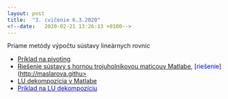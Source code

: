 ```yaml
---
layout: post
title:  "3. cvičenie 6.3.2020"
<!--date:   2020-02-21 13:26:13 +0100-->
---
```



Priame metódy výpočtu sústavy lineárnych rovníc
- [Príklad na pivoting](http://maslarova.github.io/cvicenie3/priklad_pivoting.pdf)
- [Riešenie sústavy s hornou trojuholníkovou maticouv Matlabe](http://maslarova.github.io/cvicenie3/troj_matice_priklad.m), [<span style="color:blue">riešenie</span>](http://maslarova.githu>
- [LU dekompozícia v Matlabe](http://maslarova.github.io/cvicenie3/lu_decom.m)
- [<span style="color:blue">Príklad na LU dekompozíciu</span>](http://maslarova.github.io/cvicenie4/LU.pdf)





